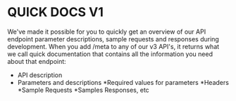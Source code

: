 # QUICK DOCS V1

We've made it possible for you to quickly get an overview of our API endpoint parameter descriptions, sample requests and responses during development. When you add /meta to any of our v3 API's, it returns what we call quick documentation that contains all the information you need about that endpoint:

* API description
* Parameters and descriptions
*Required values for parameters
*Headers
*Sample Requests
*Samples Responses, etc